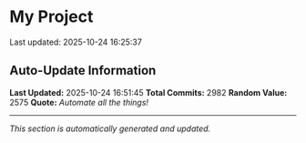 # My Project


Last updated: 2025-10-24 16:25:37













































































































































































































































































































































































































































































































































































































































































































































































































































































































































































































































































































































































































































































































































































































































































































































































































































































































































































































































































































































































































































































































































































































































































































































































































































































































































































































































































































































































































































































































































































































































































































































































































































































































































































































































































































## Auto-Update Information

**Last Updated:** 2025-10-24 16:51:45
**Total Commits:** 2982
**Random Value:** 2575
**Quote:** _Automate all the things!_

---
_This section is automatically generated and updated._